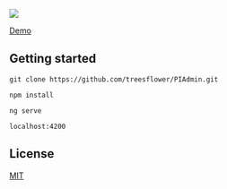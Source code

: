 ![](https://raw.githubusercontent.com/treesflower/dustAdmin/master/admin.png)



[Demo](http://treesflower.com/dist)

## Getting started
```
git clone https://github.com/treesflower/PIAdmin.git

npm install

ng serve 

localhost:4200
```

## License
[MIT](LICENSE)